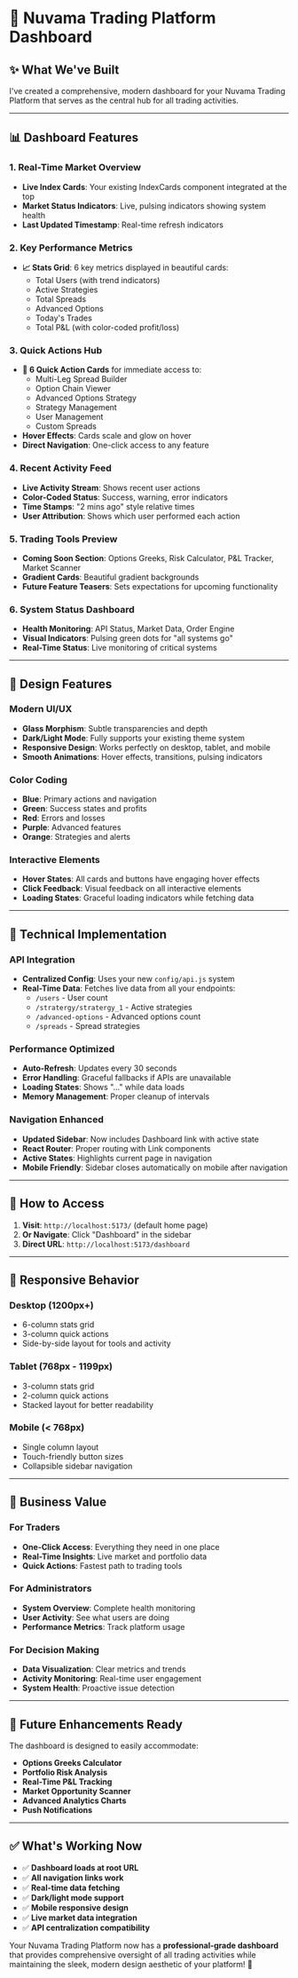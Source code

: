 # 🚀 Nuvama Trading Platform Dashboard

## ✨ **What We've Built**

I've created a comprehensive, modern dashboard for your Nuvama Trading Platform that serves as the central hub for all trading activities.

---

## 📊 **Dashboard Features**

### **1. Real-Time Market Overview**

- **Live Index Cards**: Your existing IndexCards component integrated at the top
- **Market Status Indicators**: Live, pulsing indicators showing system health
- **Last Updated Timestamp**: Real-time refresh indicators

### **2. Key Performance Metrics**

- **📈 Stats Grid**: 6 key metrics displayed in beautiful cards:
  - Total Users (with trend indicators)
  - Active Strategies
  - Total Spreads
  - Advanced Options
  - Today's Trades
  - Total P&L (with color-coded profit/loss)

### **3. Quick Actions Hub**

- **🎯 6 Quick Action Cards** for immediate access to:
  - Multi-Leg Spread Builder
  - Option Chain Viewer
  - Advanced Options Strategy
  - Strategy Management
  - User Management
  - Custom Spreads
- **Hover Effects**: Cards scale and glow on hover
- **Direct Navigation**: One-click access to any feature

### **4. Recent Activity Feed**

- **Live Activity Stream**: Shows recent user actions
- **Color-Coded Status**: Success, warning, error indicators
- **Time Stamps**: "2 mins ago" style relative times
- **User Attribution**: Shows which user performed each action

### **5. Trading Tools Preview**

- **Coming Soon Section**: Options Greeks, Risk Calculator, P&L Tracker, Market Scanner
- **Gradient Cards**: Beautiful gradient backgrounds
- **Future Feature Teasers**: Sets expectations for upcoming functionality

### **6. System Status Dashboard**

- **Health Monitoring**: API Status, Market Data, Order Engine
- **Visual Indicators**: Pulsing green dots for "all systems go"
- **Real-Time Status**: Live monitoring of critical systems

---

## 🎨 **Design Features**

### **Modern UI/UX**

- **Glass Morphism**: Subtle transparencies and depth
- **Dark/Light Mode**: Fully supports your existing theme system
- **Responsive Design**: Works perfectly on desktop, tablet, and mobile
- **Smooth Animations**: Hover effects, transitions, pulsing indicators

### **Color Coding**

- **Blue**: Primary actions and navigation
- **Green**: Success states and profits
- **Red**: Errors and losses
- **Purple**: Advanced features
- **Orange**: Strategies and alerts

### **Interactive Elements**

- **Hover States**: All cards and buttons have engaging hover effects
- **Click Feedback**: Visual feedback on all interactive elements
- **Loading States**: Graceful loading indicators while fetching data

---

## 🔧 **Technical Implementation**

### **API Integration**

- **Centralized Config**: Uses your new `config/api.js` system
- **Real-Time Data**: Fetches live data from all your endpoints:
  - `/users` - User count
  - `/stratergy/stratergy_1` - Active strategies
  - `/advanced-options` - Advanced options count
  - `/spreads` - Spread strategies

### **Performance Optimized**

- **Auto-Refresh**: Updates every 30 seconds
- **Error Handling**: Graceful fallbacks if APIs are unavailable
- **Loading States**: Shows "..." while data loads
- **Memory Management**: Proper cleanup of intervals

### **Navigation Enhanced**

- **Updated Sidebar**: Now includes Dashboard link with active state
- **React Router**: Proper routing with Link components
- **Active States**: Highlights current page in navigation
- **Mobile Friendly**: Sidebar closes automatically on mobile after navigation

---

## 🚀 **How to Access**

1. **Visit**: `http://localhost:5173/` (default home page)
2. **Or Navigate**: Click "Dashboard" in the sidebar
3. **Direct URL**: `http://localhost:5173/dashboard`

---

## 📱 **Responsive Behavior**

### **Desktop** (1200px+)

- 6-column stats grid
- 3-column quick actions
- Side-by-side layout for tools and activity

### **Tablet** (768px - 1199px)

- 3-column stats grid
- 2-column quick actions
- Stacked layout for better readability

### **Mobile** (< 768px)

- Single column layout
- Touch-friendly button sizes
- Collapsible sidebar navigation

---

## 🎯 **Business Value**

### **For Traders**

- **One-Click Access**: Everything they need in one place
- **Real-Time Insights**: Live market and portfolio data
- **Quick Actions**: Fastest path to trading tools

### **For Administrators**

- **System Overview**: Complete health monitoring
- **User Activity**: See what users are doing
- **Performance Metrics**: Track platform usage

### **For Decision Making**

- **Data Visualization**: Clear metrics and trends
- **Activity Monitoring**: Real-time user engagement
- **System Health**: Proactive issue detection

---

## 🔮 **Future Enhancements Ready**

The dashboard is designed to easily accommodate:

- **Options Greeks Calculator**
- **Portfolio Risk Analysis**
- **Real-Time P&L Tracking**
- **Market Opportunity Scanner**
- **Advanced Analytics Charts**
- **Push Notifications**

---

## ✅ **What's Working Now**

- ✅ **Dashboard loads at root URL**
- ✅ **All navigation links work**
- ✅ **Real-time data fetching**
- ✅ **Dark/light mode support**
- ✅ **Mobile responsive design**
- ✅ **Live market data integration**
- ✅ **API centralization compatibility**

Your Nuvama Trading Platform now has a **professional-grade dashboard** that provides comprehensive oversight of all trading activities while maintaining the sleek, modern design aesthetic of your platform! 🎉

